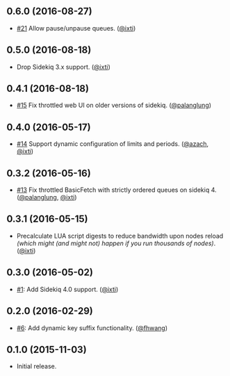 ## 0.6.0 (2016-08-27)

* [#21](https://github.com/sensortower/sidekiq-throttled/pull/21)
  Allow pause/unpause queues.
  ([@ixti])


## 0.5.0 (2016-08-18)

* Drop Sidekiq 3.x support.
  ([@ixti])


## 0.4.1 (2016-08-18)

* [#15](https://github.com/sensortower/sidekiq-throttled/pull/15)
  Fix throttled web UI on older versions of sidekiq.
  ([@palanglung])


## 0.4.0 (2016-05-17)

* [#14](https://github.com/sensortower/sidekiq-throttled/pull/14)
  Support dynamic configuration of limits and periods.
  ([@azach], [@ixti])


## 0.3.2 (2016-05-16)

* [#13](https://github.com/sensortower/sidekiq-throttled/issues/13)
  Fix throttled BasicFetch with strictly ordered queues on sidekiq 4.
  ([@palanglung], [@ixti])


## 0.3.1 (2016-05-15)

* Precalculate LUA script digests to reduce bandwidth upon nodes reload
  _(which might (and might not) happen if you run thousands of nodes)_.
  ([@ixti])


## 0.3.0 (2016-05-02)

* [#1](https://github.com/sensortower/sidekiq-throttled/issues/1):
  Add Sidekiq 4.0 support.
  ([@ixti])


## 0.2.0 (2016-02-29)

* [#6](https://github.com/sensortower/sidekiq-throttled/pull/6):
  Add dynamic key suffix functionality.
  ([@fhwang])


## 0.1.0 (2015-11-03)

* Initial release.


[@ixti]: https://github.com/ixti
[@fhwang]: https://github.com/fhwang
[@palanglung]: https://github.com/palanglung
[@azach]: https://github.com/azach
